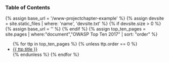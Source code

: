 ### Table of Contents
{% assign base_url = '/www-projectchapter-example' %}
{% assign devsite = site.static_files | where: 'name', 'devsite.txt' %}
{% if devsite.size > 0 %}
{% assign base_url = '' %}
{% endif %}
{% assign top_ten_pages = site.pages | where:"document","OWASP Top Ten 2017" | sort: "order" %}
<ul>
{% for ttp in top_ten_pages %}
{% unless ttp.order == 0 %}
<li><a href="{{ base_url }}{{ ttp.url }}">{{ ttp.title }}</a></li>
{% endunless %}
{% endfor %}
</ul>